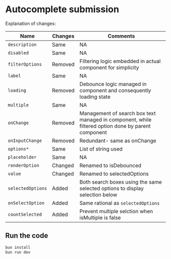 # Autocomplete submission

Explanation of changes:

| **Name**         | **Changes**                             | **Comments**|
|------------------|-----------------------------------------|---------------------------------------------------------------------------------------------------|
| `description`|Same|NA|
| `disabled`|Same|NA|
| `filterOptions`|Removed|Filtering logic embedded in actual component for simplicity |
| `label`|Same|NA|
| `loading`|Removed|Debounce logic managed in component and consequently loading state|
| `multiple`|Same|NA|
| `onChange`|Removed|Management of search box text managed in component, while filtered option done by parent component|
| `onInputChange`|Removed|Redundant- same as onChange|
| `options*`|Same| List of string used|                                                                                                                                      
| `placeholder`|Same|NA|
| `renderOption`|Changed|Renamed to isDebounced|
| `value`|Changed|Renamed to selectedOptions|
| `selectedOptions`|Added|Both search boxes using the same selected options to display selection below|
| `onSelectOption`|Added|Same rational as `selectedOptions`|
| `countSelected`|Added|Prevent multiple selction when isMultiple is false|

## Run the code

```sh
bun install
bun run dev
```
